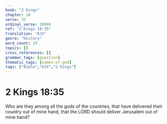 ```yaml
---
book: "2 Kings"
chapter: 18
verse: 35
ordinal_verse: 10060
ref: "2 Kings 18:35"
translation: "KJV"
genre: "History"
word_count: 29
topics: []
cross_references: []
grammar_tags: [question]
thematic_tags: [names-of-god]
tags: ["Bible","KJV","2 Kings"]
---
```


# 2 Kings 18:35

Who are they among all the gods of the countries, that have delivered their country out of mine hand, that the LORD should deliver Jerusalem out of mine hand?
